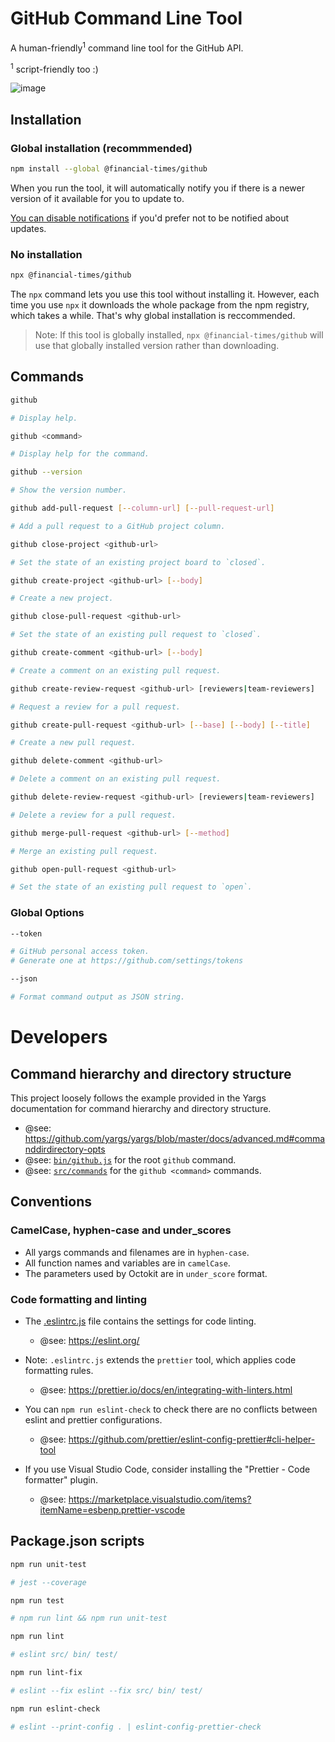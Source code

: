 # GitHub Command Line Tool

A human-friendly<sup>1</sup> command line tool for the GitHub API.

<sup>1</sup> script-friendly too :)

![image](https://user-images.githubusercontent.com/224547/57020759-3b3c3480-6c22-11e9-8907-565a929d3cd9.png)

## Installation

### Global installation (recommmended)

```bash
npm install --global @financial-times/github
```

When you run the tool, it will automatically notify you if there is a newer version of it available for you to update to.

[You can disable notifications](https://www.npmjs.com/package/update-notifier#user-settings) if you'd prefer not to be notified about updates.

### No installation

```bash
npx @financial-times/github
```

The `npx` command lets you use this tool without installing it. However, each time you use `npx` it downloads the whole package from the npm registry, which takes a while. That's why global installation is reccommended.

> Note: If this tool is globally installed, `npx @financial-times/github` will use that globally installed version rather than downloading.

## Commands

```bash
github

# Display help.
```

```bash
github <command>

# Display help for the command.
```

```bash
github --version

# Show the version number.
```

```bash
github add-pull-request [--column-url] [--pull-request-url]

# Add a pull request to a GitHub project column.
```

```bash
github close-project <github-url>

# Set the state of an existing project board to `closed`.
```

```bash
github create-project <github-url> [--body]

# Create a new project.
```

```bash
github close-pull-request <github-url>

# Set the state of an existing pull request to `closed`.
```

```bash
github create-comment <github-url> [--body]

# Create a comment on an existing pull request.
```

```bash
github create-review-request <github-url> [reviewers|team-reviewers]

# Request a review for a pull request.
```

```bash
github create-pull-request <github-url> [--base] [--body] [--title]

# Create a new pull request.
```

```bash
github delete-comment <github-url>

# Delete a comment on an existing pull request.
```

```bash
github delete-review-request <github-url> [reviewers|team-reviewers]

# Delete a review for a pull request.
```

```bash
github merge-pull-request <github-url> [--method]

# Merge an existing pull request.
```

```bash
github open-pull-request <github-url>

# Set the state of an existing pull request to `open`.
```

### Global Options

```bash
--token

# GitHub personal access token.
# Generate one at https://github.com/settings/tokens
```

```bash
--json

# Format command output as JSON string.
```

# Developers

## Command hierarchy and directory structure

This project loosely follows the example provided in the Yargs documentation for command hierarchy and directory structure.

- @see: https://github.com/yargs/yargs/blob/master/docs/advanced.md#commanddirdirectory-opts
- @see: [`bin/github.js`](https://github.com/Financial-Times/github/blob/master/bin/github.js) for the root `github` command.
- @see: [`src/commands`](https://github.com/Financial-Times/github/blob/master/src/commands/) for the `github <command>` commands.

## Conventions

### CamelCase, hyphen-case and under_scores

- All yargs commands and filenames are in `hyphen-case`.
- All function names and variables are in `camelCase`.
- The parameters used by Octokit are in `under_score` format.

### Code formatting and linting

- The [.eslintrc.js](https://github.com/Financial-Times/github/blob/master/.eslintrc.js) file contains the settings for code linting.

  - @see: https://eslint.org/

- Note: `.eslintrc.js` extends the `prettier` tool, which applies code formatting rules.

  - @see: https://prettier.io/docs/en/integrating-with-linters.html

- You can `npm run eslint-check` to check there are no conflicts between eslint and prettier configurations.

  - @see: https://github.com/prettier/eslint-config-prettier#cli-helper-tool

- If you use Visual Studio Code, consider installing the "Prettier - Code formatter" plugin.

  - @see: https://marketplace.visualstudio.com/items?itemName=esbenp.prettier-vscode

## Package.json scripts

```bash
npm run unit-test

# jest --coverage
```

```bash
npm run test

# npm run lint && npm run unit-test
```

```bash
npm run lint

# eslint src/ bin/ test/
```

```bash
npm run lint-fix

# eslint --fix eslint --fix src/ bin/ test/
```

```bash
npm run eslint-check

# eslint --print-config . | eslint-config-prettier-check
```
